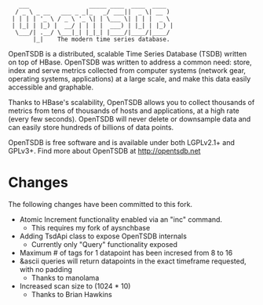        ___                 _____ ____  ____  ____
      / _ \ _ __   ___ _ _|_   _/ ___||  _ \| __ )
     | | | | '_ \ / _ \ '_ \| | \___ \| | | |  _ \
     | |_| | |_) |  __/ | | | |  ___) | |_| | |_) |
      \___/| .__/ \___|_| |_|_| |____/|____/|____/
           |_|    The modern time series database.

OpenTSDB is a distributed, scalable Time Series Database (TSDB) written on
top of HBase.  OpenTSDB was written to address a common need: store, index
and serve metrics collected from computer systems (network gear, operating
systems, applications) at a large scale, and make this data easily accessible
and graphable.

Thanks to HBase's scalability, OpenTSDB allows you to collect thousands of
metrics from tens of thousands of hosts and applications,  at a high rate
(every few seconds). OpenTSDB will never delete or downsample data and can
easily store hundreds of billions of data points.

OpenTSDB is free software and is available under both LGPLv2.1+ and GPLv3+.
Find more about OpenTSDB at http://opentsdb.net


# Changes
The following changes have been committed to this fork.

* Atomic Increment functionality enabled via an "inc" command.
  * This requires my fork of aysnchbase
* Adding TsdApi class to expose OpenTSDB internals
  * Currently only "Query" functionality exposed
* Maximum # of tags for 1 datapoint has been incresed from 8 to 16
* &ascii queries will return datapoints in the exact timeframe requested, with no padding
  * Thanks to manolama
* Increased scan size to (1024 * 10)
  * Thanks to Brian Hawkins

